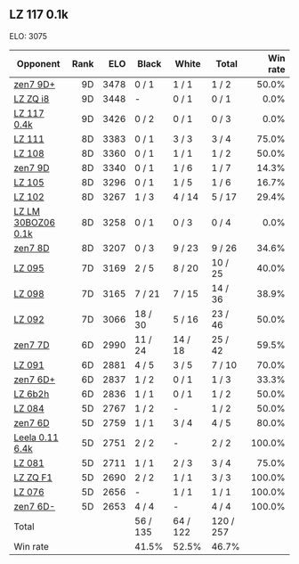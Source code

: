 ## LZ 117 0.1k ##

ELO: 3075

Opponent | Rank | ELO | Black | White | Total | Win rate
---------|-----:|----:|-------|-------|-------|-------:
[zen7 9D+](zen7%209D+.md) | 9D | 3478 | 0 / 1 | 1 / 1 | 1 / 2 | 50.0%
[LZ ZQ i8](LZ%20ZQ%20i8.md) | 9D | 3448 | - | 0 / 1 | 0 / 1 | 0.0%
[LZ 117 0.4k](LZ%20117%200.4k.md) | 9D | 3426 | 0 / 2 | 0 / 1 | 0 / 3 | 0.0%
[LZ 111](LZ%20111.md) | 8D | 3383 | 0 / 1 | 3 / 3 | 3 / 4 | 75.0%
[LZ 108](LZ%20108.md) | 8D | 3360 | 0 / 1 | 1 / 1 | 1 / 2 | 50.0%
[zen7 9D](zen7%209D.md) | 8D | 3340 | 0 / 1 | 1 / 6 | 1 / 7 | 14.3%
[LZ 105](LZ%20105.md) | 8D | 3296 | 0 / 1 | 1 / 5 | 1 / 6 | 16.7%
[LZ 102](LZ%20102.md) | 8D | 3267 | 1 / 3 | 4 / 14 | 5 / 17 | 29.4%
[LZ LM 30BOZ06 0.1k](LZ%20LM%2030BOZ06%200.1k.md) | 8D | 3258 | 0 / 1 | 0 / 3 | 0 / 4 | 0.0%
[zen7 8D](zen7%208D.md) | 8D | 3207 | 0 / 3 | 9 / 23 | 9 / 26 | 34.6%
[LZ 095](LZ%20095.md) | 7D | 3169 | 2 / 5 | 8 / 20 | 10 / 25 | 40.0%
[LZ 098](LZ%20098.md) | 7D | 3165 | 7 / 21 | 7 / 15 | 14 / 36 | 38.9%
[LZ 092](LZ%20092.md) | 7D | 3066 | 18 / 30 | 5 / 16 | 23 / 46 | 50.0%
[zen7 7D](zen7%207D.md) | 6D | 2990 | 11 / 24 | 14 / 18 | 25 / 42 | 59.5%
[LZ 091](LZ%20091.md) | 6D | 2881 | 4 / 5 | 3 / 5 | 7 / 10 | 70.0%
[zen7 6D+](zen7%206D+.md) | 6D | 2837 | 1 / 2 | 0 / 1 | 1 / 3 | 33.3%
[LZ 6b2h](LZ%206b2h.md) | 6D | 2836 | 1 / 1 | 0 / 1 | 1 / 2 | 50.0%
[LZ 084](LZ%20084.md) | 5D | 2767 | 1 / 2 | - | 1 / 2 | 50.0%
[zen7 6D](zen7%206D.md) | 5D | 2759 | 1 / 1 | 3 / 4 | 4 / 5 | 80.0%
[Leela 0.11 6.4k](Leela%200.11%206.4k.md) | 5D | 2751 | 2 / 2 | - | 2 / 2 | 100.0%
[LZ 081](LZ%20081.md) | 5D | 2711 | 1 / 1 | 2 / 3 | 3 / 4 | 75.0%
[LZ ZQ F1](LZ%20ZQ%20F1.md) | 5D | 2690 | 2 / 2 | 1 / 1 | 3 / 3 | 100.0%
[LZ 076](LZ%20076.md) | 5D | 2656 | - | 1 / 1 | 1 / 1 | 100.0%
[zen7 6D-](zen7%206D-.md) | 5D | 2653 | 4 / 4 | - | 4 / 4 | 100.0%
Total | | | 56 / 135 | 64 / 122 | 120 / 257 | 
Win rate| | | 41.5% | 52.5% | 46.7% | 
